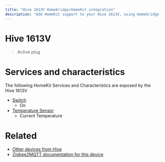 ```yaml
---
title: "Hive 1613V Homebridge/HomeKit integration"
description: "Add HomeKit support to your Hive 1613V, using Homebridge, Zigbee2MQTT and homebridge-z2m."
---
```

<!---
This file has been GENERATED using src/docgen/docgen.ts
DO NOT EDIT THIS FILE MANUALLY!
-->
# Hive 1613V
> Active plug


# Services and characteristics
The following HomeKit Services and Characteristics are exposed by
the Hive 1613V

* [Switch](../../switch.md)
  * On
* [Temperature Sensor](../../sensors.md)
  * Current Temperature


# Related
* [Other devices from Hive](../index.md#hive)
* [Zigbee2MQTT documentation for this device](https://www.zigbee2mqtt.io/devices/1613V.html)